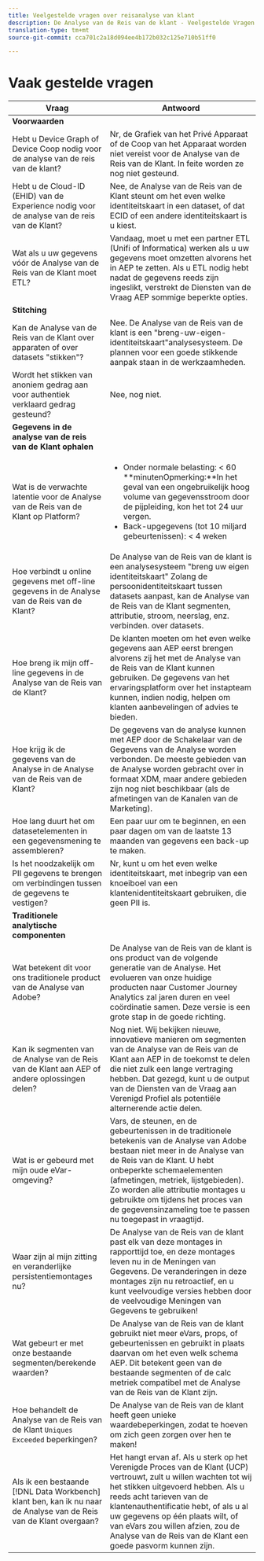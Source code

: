 ```yaml
---
title: Veelgestelde vragen over reisanalyse van klant
description: De Analyse van de Reis van de klant - Veelgestelde Vragen.
translation-type: tm+mt
source-git-commit: cca701c2a18d094ee4b172b032c125e710b51ff0

---
```



# Vaak gestelde vragen

| Vraag | Antwoord |
|---|---|
| **Voorwaarden** |  |
| Hebt u Device Graph of Device Coop nodig voor de analyse van de reis van de klant? | Nr, de Grafiek van het Privé Apparaat of de Coop van het Apparaat worden niet vereist voor de Analyse van de Reis van de Klant. In feite worden ze nog niet gesteund. |
| Hebt u de Cloud-ID (EHID) van de Experience nodig voor de analyse van de reis van de Klant? | Nee, de Analyse van de Reis van de Klant steunt om het even welke identiteitskaart in een dataset, of dat ECID of een andere identiteitskaart is u kiest. |
| Wat als u uw gegevens vóór de Analyse van de Reis van de Klant moet ETL? | Vandaag, moet u met een partner ETL (Unifi of Informatica) werken als u uw gegevens moet omzetten alvorens het in AEP te zetten. Als u ETL nodig hebt nadat de gegevens reeds zijn ingeslikt, verstrekt de Diensten van de Vraag AEP sommige beperkte opties. |
| **Stitching** |  |
| Kan de Analyse van de Reis van de Klant over apparaten of over datasets &quot;stikken&quot;? | Nee. De Analyse van de Reis van de klant is een &quot;breng-uw-eigen-identiteitskaart&quot;analysesysteem. De plannen voor een goede stikkende aanpak staan in de werkzaamheden. |
| Wordt het stikken van anoniem gedrag aan voor authentiek verklaard gedrag gesteund? | Nee, nog niet. |
| **Gegevens in de analyse van de reis van de Klant ophalen** |  |
| Wat is de verwachte latentie voor de Analyse van de Reis van de Klant op Platform? | <ul><li>Onder normale belasting: &lt; 60<br>**minutenOpmerking:**In het geval van een ongebruikelijk hoog volume van gegevensstroom door de pijpleiding, kon het tot 24 uur vergen.</li><li>Back-upgegevens (tot 10 miljard gebeurtenissen): &lt; 4 weken</li></ul> |
| Hoe verbindt u online gegevens met off-line gegevens in de Analyse van de Reis van de Klant? | De Analyse van de Reis van de klant is een analysesysteem &quot;breng uw eigen identiteitskaart&quot; Zolang de persoonidentiteitskaart tussen datasets aanpast, kan de Analyse van de Reis van de Klant segmenten, attributie, stroom, neerslag, enz. verbinden. over datasets. |
| Hoe breng ik mijn off-line gegevens in de Analyse van de Reis van de Klant? | De klanten moeten om het even welke gegevens aan AEP eerst brengen alvorens zij het met de Analyse van de Reis van de Klant kunnen gebruiken. De gegevens van het ervaringsplatform over het instapteam kunnen, indien nodig, helpen om klanten aanbevelingen of advies te bieden. |
| Hoe krijg ik de gegevens van de Analyse in de Analyse van de Reis van de Klant? | De gegevens van de analyse kunnen met AEP door de Schakelaar van de Gegevens van de Analyse worden verbonden. De meeste gebieden van de Analyse worden gebracht over in formaat XDM, maar andere gebieden zijn nog niet beschikbaar (als de afmetingen van de Kanalen van de Marketing). |
| Hoe lang duurt het om datasetelementen in een gegevensmening te assembleren? | Een paar uur om te beginnen, en een paar dagen om van de laatste 13 maanden van gegevens een back-up te maken. |
| Is het noodzakelijk om PII gegevens te brengen om verbindingen tussen de gegevens te vestigen? | Nr, kunt u om het even welke identiteitskaart, met inbegrip van een knoeiboel van een klantenidentiteitskaart gebruiken, die geen PII is. |
| **Traditionele analytische componenten** |  |
| Wat betekent dit voor ons traditionele product van de Analyse van Adobe? | De Analyse van de Reis van de klant is ons product van de volgende generatie van de Analyse. Het evolueren van onze huidige producten naar Customer Journey Analytics zal jaren duren en veel coördinatie samen. Deze versie is een grote stap in de goede richting. |
| Kan ik segmenten van de Analyse van de Reis van de Klant aan AEP of andere oplossingen delen? | Nog niet. Wij bekijken nieuwe, innovatieve manieren om segmenten van de Analyse van de Reis van de Klant aan AEP in de toekomst te delen die niet zulk een lange vertraging hebben. Dat gezegd, kunt u de output van de Diensten van de Vraag aan Verenigd Profiel als potentiële alternerende actie delen. |
| Wat is er gebeurd met mijn oude eVar-omgeving? | Vars, de steunen, en de gebeurtenissen in de traditionele betekenis van de Analyse van Adobe bestaan niet meer in de Analyse van de Reis van de Klant. U hebt onbeperkte schemaelementen (afmetingen, metriek, lijstgebieden). Zo worden alle attributie montages u gebruikte om tijdens het proces van de gegevensinzameling toe te passen nu toegepast in vraagtijd. |
| Waar zijn al mijn zitting en veranderlijke persistentiemontages nu? | De Analyse van de Reis van de klant past elk van deze montages in rapporttijd toe, en deze montages leven nu in de Meningen van Gegevens. De veranderingen in deze montages zijn nu retroactief, en u kunt veelvoudige versies hebben door de veelvoudige Meningen van Gegevens te gebruiken! |
| Wat gebeurt er met onze bestaande segmenten/berekende waarden? | De Analyse van de Reis van de klant gebruikt niet meer eVars, props, of gebeurtenissen en gebruikt in plaats daarvan om het even welk schema AEP. Dit betekent geen van de bestaande segmenten of de calc metriek compatibel met de Analyse van de Reis van de Klant zijn. |
| Hoe behandelt de Analyse van de Reis van de Klant `Uniques Exceeded` beperkingen? | De Analyse van de Reis van de klant heeft geen unieke waardebeperkingen, zodat te hoeven om zich geen zorgen over hen te maken! |
| Als ik een bestaande [!DNL Data Workbench] klant ben, kan ik nu naar de Analyse van de Reis van de Klant overgaan? | Het hangt ervan af. Als u sterk op het Verenigde Proces van de Klant (UCP) vertrouwt, zult u willen wachten tot wij het stikken uitgevoerd hebben. Als u reeds acht tarieven van de klantenauthentificatie hebt, of als u al uw gegevens op één plaats wilt, of van eVars zou willen afzien, zou de Analyse van de Reis van de Klant een goede pasvorm kunnen zijn. |

